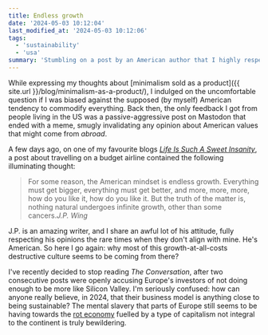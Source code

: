 ```yaml
---
title: Endless growth
date: '2024-05-03 10:12:04'
last_modified_at: '2024-05-03 10:12:06'
tags:
  - 'sustainability'
  - 'usa'
summary: 'Stumbling on a post by an American author that I highly respect reignited my doubts about a dominant growth at all costs culture from the US.'
---
```

While expressing my thoughts about [minimalism sold as a product]({{ site.url }}/blog/minimalism-as-a-product/), I indulged on the uncomfortable question if I was biased against the supposed (by myself) American tendency to commodify everything. Back then, the only feedback I got from people living in the US was a passive-aggressive post on Mastodon that ended with a meme, smugly invalidating any opinion about American values that might come from _abroad_.

A few days ago, on one of my favourite blogs [_Life Is Such A Sweet Insanity_](https://blog.jpnearl.com/2024/04/11/fascinating/), a post about travelling on a budget airline contained the following illuminating thought:

> For some reason, the American mindset is endless growth. Everything must get bigger, everything must get better, and more, more, more, how do you like it, how do you like it. But the truth of the matter is, nothing natural undergoes infinite growth, other than some cancers.<cite>J.P. Wing</cite>

J.P. is an amazing writer, and I share an awful lot of his attitude, fully respecting his opinions the rare times when they don't align with mine. He's American. So here I go again: why most of this growth-at-all-costs destructive culture seems to be coming from there?

I've recently decided to stop reading _The Conversation_, after two consecutive posts were openly accusing Europe's investors of not doing enough to be more like Silicon Valley. I'm seriously confused: how can anyone really believe, in 2024, that their business model is anything close to being sustainable? The mental slavery that parts of Europe still seems to be having towards the [rot economy](https://www.wheresyoured.at/the-rot-economy/) fuelled by a type of capitalism not integral to the continent is truly bewildering.